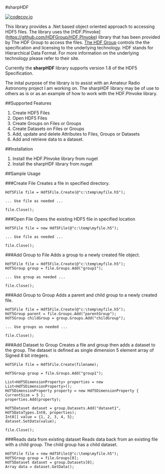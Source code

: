 #sharpHDF

[![codecov.io](https://codecov.io/github/sharpHDF/sharpHDF/coverage.svg?branch=master)](https://codecov.io/github/sharpSDF/sharpHDF5?branch=master)

This library provides a .Net based object oriented approach to accessing HDF5 files.  The library uses the [HDF.PInvoke] (https://github.com/HDFGroup/HDF.PInvoke) library that has been provided by The HDF Group to access the files.  [The HDF Group](https://www.hdfgroup.org/) controls the the specification and licensing to the underlying technology.  HDF stands for Hierarchical Data Format.  For more information on the underlying technology please refer to their site.

Currently the **sharpHDF** library supports version 1.8 of the HDF5 Specification.

The inital purpose of the library is to assist with an Amateur Radio Astronomy project I am working on.  The sharpHDF library may be of use to others as is or as an example of how to work with the HDF.PInvoke library.

##Supported Features
1. Create HDF5 Files
1. Open HDF5 Files
1. Create Groups on Files or Groups
1. Create Datasets on Files or Groups
1. Add, update and delete Attributes to Files, Groups or Datasets
1. Add and retrieve data to a dataset.


##Installation
1. Install the HDF.PInvoke library from nuget
1. Install the sharpHDF library from nuget

##Sample Usage

###Create File
Creates a file in specified directory.

    Hdf5File file = Hdf5File.Create(@"c:\temp\myfile.h5");

	... Use file as needed ...    

    file.Close();

###Open File
Opens the existing HDF5 file in specified location

    Hdf5File file = new Hdf5File(@"c:\temp\myfile.h5");

  	... Use file as needed ...   
  
    file.Close();
    
###Add Group to File
Adds a group to a newly created file object.

    Hdf5File file = Hdf5File.Create(@"c:\temp\myfile.h5");    
    Hdf5Group group = file.Groups.Add("group1");    

	... Use group as needed ...    

	file.Close();
	
###Add Group to Group
Adds a parent and child group to a newly created file.

    Hdf5File file = Hdf5File.Create(@"c:\temp\myfile.h5");    
    Hdf5Group parent = file.Groups.Add("parentGroup");    
	Hdf5Group childGroup = group.Groups.Add("childGroup");
	
	... Use groups as needed ...    

	file.Close();
	
###Add Dataset to Group
Creates a file and group then adds a dataset to the group.  The dataset is defined as single dimension 5 element array of Signed 8 bit integers.

    Hdf5File file = Hdf5File.Create(filename);

    Hdf5Group group = file.Groups.Add("group1");

    List<Hdf5DimensionProperty> properties = new List<Hdf5DimensionProperty>();
    Hdf5DimensionProperty property = new Hdf5DimensionProperty { CurrentSize = 5 };
    properties.Add(property);

    Hdf5Dataset dataset = group.Datasets.Add("dataset1", Hdf5DataTypes.Int8, properties);
    Int8[] value = {1, 2, 3, 4, 5};
    dataset.SetData(value);

    file.Close();
    
###Reads data from existing dataset
Reads data back from an existing file with a child group.  The child group has a child dataset.

    Hdf5File file = new Hdf5File(@"c:\temp\myfile.h5");
    Hdf5Group group = file.Groups[0];
    Hdf5Dataset dataset = group.Datasets[0];
    Array data = dataset.GetData();
